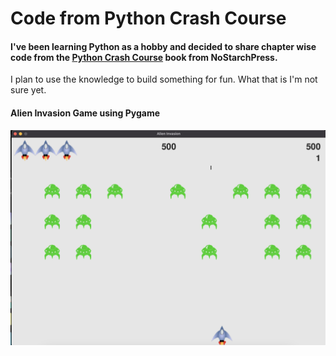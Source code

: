 # Code from Python Crash Course

#### I've been learning Python as a hobby and decided to share chapter wise code from the [Python Crash Course](https://nostarch.com/python-crash-course-3rd-edition) book from NoStarchPress.

I plan to use the knowledge to build something for fun. What that is I'm not sure yet.

#### Alien Invasion Game using Pygame

![Screenshot of Game](./alien_invasion/images/alien_invasion.png)
